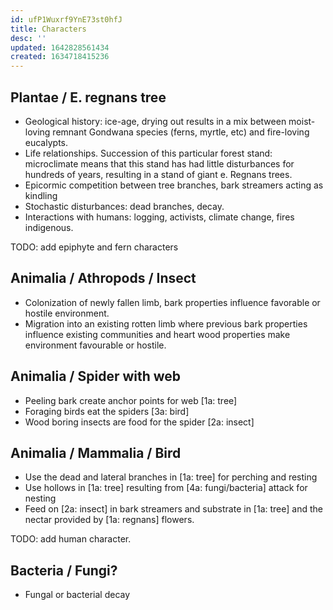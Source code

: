 ```yaml
---
id: ufP1Wuxrf9YnE73st0hfJ
title: Characters
desc: ''
updated: 1642828561434
created: 1634718415236
---
```






## Plantae / E. regnans tree

- Geological history: ice-age, drying out results in a mix between moist-loving remnant Gondwana species (ferns, myrtle, etc) and fire-loving eucalypts.
- Life relationships. Succession of this particular forest stand: microclimate means that this stand has had little disturbances for hundreds of years, resulting in a stand of giant e. Regnans trees.
- Epicormic competition between tree branches, bark streamers acting as kindling
- Stochastic disturbances: dead branches, decay.
- Interactions with humans: logging, activists, climate change, fires indigenous.

TODO: add epiphyte and fern characters

## Animalia / Athropods / Insect

- Colonization of newly fallen limb, bark properties influence favorable or hostile environment.
- Migration into an existing rotten limb where previous bark properties influence existing communities and heart wood properties make environment favourable or hostile.

## Animalia / Spider with web

- Peeling bark create anchor points for web [1a: tree]
- Foraging birds eat the spiders [3a: bird]
- Wood boring insects are food for the spider [2a: insect]

## Animalia / Mammalia / Bird

- Use the dead and lateral branches in [1a: tree] for perching and resting
- Use hollows in [1a: tree] resulting from [4a: fungi/bacteria] attack for nesting
- Feed on [2a: insect] in bark streamers and substrate in [1a: tree] and the nectar provided by [1a: regnans] flowers.

TODO: add human character.

## Bacteria / Fungi?

- Fungal or bacterial decay
